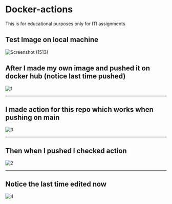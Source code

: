 # Docker-actions
This is for educational purposes only for ITI assignments

## Test Image on local machine 
![Screenshot (1513)](https://github.com/Shehab8K/Docker-actions/assets/80785349/71b5af08-a266-477e-9caa-16f6b755a6ce)


## After I made my own image and pushed it on docker hub (notice last time pushed)

![1](https://github.com/Shehab8K/Docker-actions/assets/80785349/67b6c64d-690e-41a1-a7ad-e2e3283a151b)

<hr>

## I made action for this repo which works when pushing on main

![3](https://github.com/Shehab8K/Docker-actions/assets/80785349/7c16e42a-90ca-4781-a7e2-554bf51043e4)

<hr>

## Then when I pushed I checked action 

![2](https://github.com/Shehab8K/Docker-actions/assets/80785349/58855b2c-5e1d-4641-b3a3-adf5ea95995f)

<hr>

## Notice the last time edited now

![4](https://github.com/Shehab8K/Docker-actions/assets/80785349/aa89a0b6-34cf-451e-a76c-c34c529fa979)
